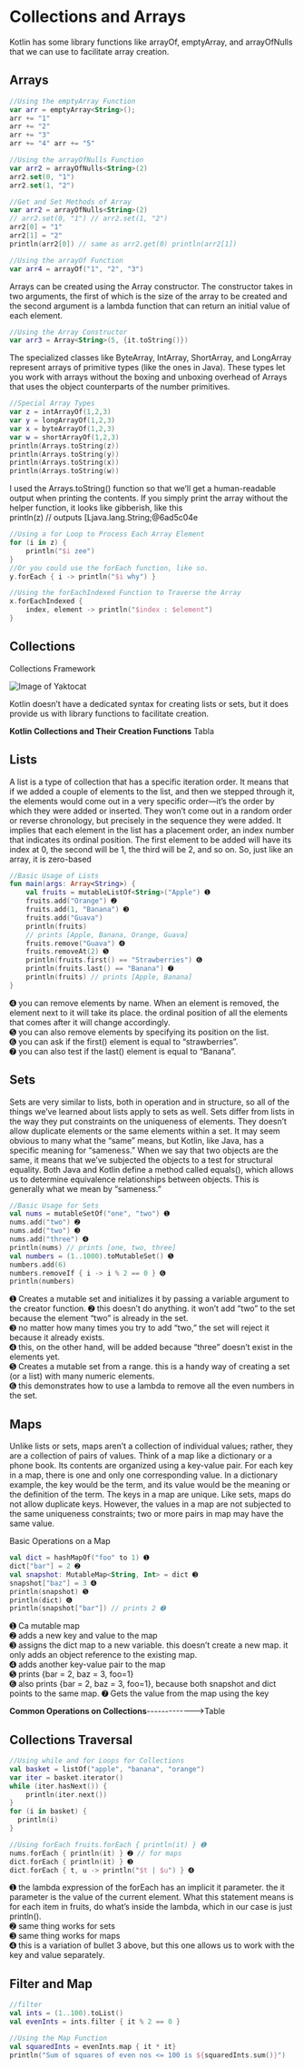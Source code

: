 # Collections and Arrays
Kotlin has some library functions like arrayOf, emptyArray, and arrayOfNulls that we can use to facilitate array creation.
## Arrays
```kotlin
//Using the emptyArray Function
var arr = emptyArray<String>(); 
arr += "1"
arr += "2"
arr += "3"
arr += "4" arr += "5"
```

```kotlin
//Using the arrayOfNulls Function
var arr2 = arrayOfNulls<String>(2) 
arr2.set(0, "1")
arr2.set(1, "2")
```

```kotlin
//Get and Set Methods of Array
var arr2 = arrayOfNulls<String>(2)
// arr2.set(0, "1") // arr2.set(1, "2")
arr2[0] = "1" 
arr2[1] = "2"
println(arr2[0]) // same as arr2.get(0) println(arr2[1])
````

```kotlin
//Using the arrayOf Function 
var arr4 = arrayOf("1", "2", "3")
````
Arrays can be created using the Array constructor. The constructor takes in two arguments, the first of which is the size of the array to be created and the second argument is a lambda function that can return an initial value of each element.
```kotlin
//Using the Array Constructor
var arr3 = Array<String>(5, {it.toString()})
```
The specialized classes like ByteArray, IntArray, ShortArray, and LongArray represent arrays of primitive types (like the ones in Java). These types let you work with arrays without the boxing and unboxing overhead of Arrays that uses the object counterparts
of the number primitives. 

```kotlin
//Special Array Types
var z = intArrayOf(1,2,3) 
var y = longArrayOf(1,2,3)
var x = byteArrayOf(1,2,3) 
var w = shortArrayOf(1,2,3)
println(Arrays.toString(z)) 
println(Arrays.toString(y)) 
println(Arrays.toString(x)) 
println(Arrays.toString(w))
```
I used the Arrays.toString() function so that we’ll get a human-readable output when printing the contents. If you simply print the array without the helper function, it looks like gibberish, like this
<br>
println(z) // outputs [Ljava.lang.String;@6ad5c04e

```kotlin
//Using a for Loop to Process Each Array Element
for (i in z) { 
    println("$i zee")
}
//Or you could use the forEach function, like so. 
y.forEach { i -> println("$i why") }
````

```kotlin
//Using the forEachIndexed Function to Traverse the Array
x.forEachIndexed { 
    index, element -> println("$index : $element")
}
```

## Collections

Collections Framework

![Image of Yaktocat](https://github.com/swlozano/KotlinReference/blob/7ca6e7011a8ae31a5887ef7966e27630cf06d0dd/Collectios%20Framework.png)

Kotlin doesn’t have a dedicated syntax for creating lists or sets, but it does provide us with library functions to facilitate creation. 

**Kotlin Collections and Their Creation Functions**
Tabla


## Lists

A list is a type of collection that has a specific iteration order. It means that if we added a couple of elements to the list, and then we stepped through it, the elements would come out in a very specific order—it’s the order by which they were added or inserted. They won’t come out in a random order or reverse chronology, but precisely in the sequence they were added. It implies that each element in the list has a placement order, an index number that indicates its ordinal position. The first element to be added will have its index at 0, the second will be 1, the third will be 2, and so on. So, just like an array, it is zero-based

```kotlin
//Basic Usage of Lists 
fun main(args: Array<String>) {
    val fruits = mutableListOf<String>("Apple") ➊ 
    fruits.add("Orange") ➋
    fruits.add(1, "Banana") ➌ 
    fruits.add("Guava")
    println(fruits) 
    // prints [Apple, Banana, Orange, Guava] 
    fruits.remove("Guava") ➍
    fruits.removeAt(2) ➎ 
    println(fruits.first() == "Strawberries") ➏
    println(fruits.last() == "Banana") ➐ 
    println(fruits) // prints [Apple, Banana]
}
```
➍ you can remove elements by name. When an element is removed, the element next to it will take its place. the ordinal position of all the elements that comes after it will change accordingly.<br>
➎ you can also remove elements by specifying its position on the list.<br>
➏ you can ask if the first() element is equal to “strawberries”.<br>
➐ you can also test if the last() element is equal to “Banana”.<br>


## Sets

Sets are very similar to lists, both in operation and in structure, so all of the things
we’ve learned about lists apply to sets as well. Sets differ from lists in the way they put constraints on the uniqueness of elements. They doesn’t allow duplicate elements or
the same elements within a set. It may seem obvious to many what the “same” means, but Kotlin, like Java, has a specific meaning for “sameness.” When we say that two objects are the same, it means that we’ve subjected the objects to a test for structural equality. Both Java and Kotlin define a method called equals(), which allows us to determine equivalence relationships between objects. This is generally what we mean by “sameness.” 

```kotlin
//Basic Usage for Sets
val nums = mutableSetOf("one", "two") ➊ 
nums.add("two") ➋ 
nums.add("two") ➌ 
nums.add("three") ➍
println(nums) // prints [one, two, three]
val numbers = (1..1000).toMutableSet() ➎ 
numbers.add(6)
numbers.removeIf { i -> i % 2 == 0 } ➏
println(numbers)
```

➊ Creates a mutable set and initializes it by passing a variable argument to the creator function. ➋ this doesn’t do anything. it won’t add “two” to the set because the element “two” is already in
the set. <br>
➌ no matter how many times you try to add “two,” the set will reject it because it already exists.<br>
➍ this, on the other hand, will be added because “three” doesn’t exist in the elements yet.<br>
➎ Creates a mutable set from a range. this is a handy way of creating a set (or a list) with many numeric elements.<br>
➏ this demonstrates how to use a lambda to remove all the even numbers in the set.<br>

## Maps
Unlike lists or sets, maps aren’t a collection of individual values; rather, they are a collection of pairs of values. Think of a map like a dictionary or a phone book. Its contents are organized using a key-value pair. For each key in a map, there is one and only one corresponding value. In a dictionary example, the key would be the term, and its value would be the meaning or the definition of the term.
The keys in a map are unique. Like sets, maps do not allow duplicate keys. However, the values in a map are not subjected to the same uniqueness constraints; two or more pairs in map may have the same value.

Basic Operations on a Map 
```kotlin
val dict = hashMapOf("foo" to 1) ➊
dict["bar"] = 2 ➋
val snapshot: MutableMap<String, Int> = dict ➌
snapshot["baz"] = 3 ➍
println(snapshot) ➎ 
println(dict) ➏ 
println(snapshot["bar"]) // prints 2 ➐
```

➊ Ca mutable map<br>
➋ adds a new key and value to the map<br>
➌ assigns the dict map to a new variable. this doesn’t create a new map. it only adds an object reference to the existing map.<br>
➍ adds another key-value pair to the map<br>
➎ prints {bar = 2, baz = 3, foo=1}<br>
➏ also prints {bar = 2, baz = 3, foo=1}, because both snapshot and dict points to the same map. ➐ Gets the value from the map using the key<br>

**Common Operations on Collections**------------->Table

## Collections Traversal

```kotlin
//Using while and for Loops for Collections
val basket = listOf("apple", "banana", "orange") 
var iter = basket.iterator()
while (iter.hasNext()) {
    println(iter.next()) 
}
for (i in basket) {
  println(i)
}
```
```kotlin
//Using forEach fruits.forEach { println(it) } ➊
nums.forEach { println(it) } ➋ // for maps
dict.forEach { println(it) } ➌
dict.forEach { t, u -> println("$t | $u") } ➍
```
➊ the lambda expression of the forEach has an implicit it parameter. the it parameter is the value of the current element. What this statement means is for each item in fruits, do what’s inside the lambda, which in our case is just println().<br>
➋ same thing works for sets<br>
➌ same thing works for maps<br>
➍ this is a variation of bullet 3 above, but this one allows us to work with the key and value separately.<br>

## Filter and Map

```kotlin
//filter
val ints = (1..100).toList()
val evenInts = ints.filter { it % 2 == 0 }
```
```kotlin
//Using the Map Function
val squaredInts = evenInts.map { it * it}
println("Sum of squares of even nos <= 100 is ${squaredInts.sum()}")
````
